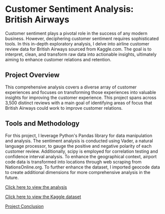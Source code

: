 # Customer Sentiment Analysis: British Airways
Customer sentiment plays a pivotal role in the success of any modern business. However, deciphering customer sentiment requires sophisticated tools. In this in-depth exploratory analysis, I delve into airline customer review data for British Airways sourced from Kaggle.com. The goal is to interpret, clean, and transform raw data into actionable insights, ultimately aiming to enhance customer relations and retention.

## Project Overview
This comprehensive analysis covers a diverse array of customer experiences and focuses on transforming those experiences into valuable insights for improving the customer experience. This project spans across 3,500 distinct reviews with a main goal of identifying areas of focus that British Airways could work to improve customer relations.

## Tools and Methodology
For this project, I leverage Python's Pandas library for data manipulation and analysis. The sentiment analysis is conducted using Vader, a natural language processor, to gauge the positive and negative polarity of each customer review. Additionally, scipy is employed for correlation testing and confidence interval analysis. To enhance the geographical context, airport code data is transformed into locations through web scraping from NationsOnline.org. To further enhance the dataset, I imported geocode data to create additional dimensions for more comprehensive analysis in the future.

[Click here to view the analysis](https://github.com/danielclark141/Airline-Customer-Sentiment-Analysis/blob/main/Airline-Customer-Sentiment-Analysis.ipynb)

[Click here to view the Kaggle dataset](https://www.kaggle.com/code/manishkumar7432698/airline-passanger-choice-eda)


[Project Conclusion](https://github.com/danielclark141/Airline-Customer-Sentiment-Analysis/blob/ba6a749a8336a5674acd5d24c93d77abb4d1d26c/Airline-Customer-Sentiment-Analysis.ipynb#L5368)
